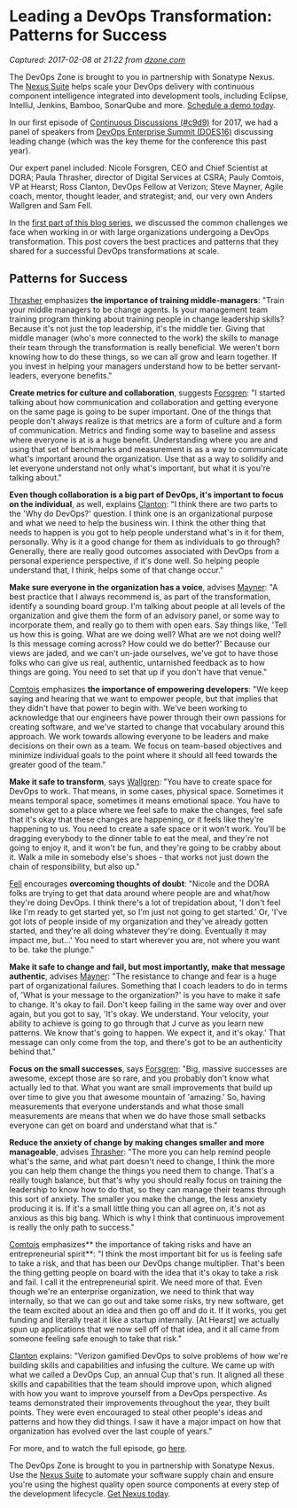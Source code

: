 # Leading a DevOps Transformation: Patterns for Success 

_Captured: 2017-02-08 at 21:22 from [dzone.com](https://dzone.com/articles/leading-a-devops-transformation-patterns-for-succe?edition=268916&utm_source=Daily%20Digest&utm_medium=email&utm_campaign=dd%202017-02-08)_

The DevOps Zone is brought to you in partnership with Sonatype Nexus. The [Nexus Suite](https://dzone.com/go?i=146021&u=https%3A%2F%2Fwww.sonatype.com%2Fnexus-lifecycle%3Futm_source%3DDZONE%2520-%2520Nexus%2520Lifecycle%2520-%2520September%25202016%26utm_medium%3DDZONE%2520-%2520Nexus%2520Lifecycle%2520-%2520September%25202016%26utm_campaign%3DDZONE%2520-%2520Nexus%2520Lifecycle%2520-%2520September%25202016) helps scale your DevOps delivery with continuous component intelligence integrated into development tools, including Eclipse, IntelliJ, Jenkins, Bamboo, SonarQube and more. [Schedule a demo today](https://dzone.com/go?i=146021&u=https%3A%2F%2Fwww.sonatype.com%2Fnexus-lifecycle%3Futm_source%3DDZONE%2520-%2520Nexus%2520Lifecycle%2520-%2520September%25202016%26utm_medium%3DDZONE%2520-%2520Nexus%2520Lifecycle%2520-%2520September%25202016%26utm_campaign%3DDZONE%2520-%2520Nexus%2520Lifecycle%2520-%2520September%25202016).

In our first episode of [Continuous Discussions (#c9d9)](http://electric-cloud.com/lp/continuous-discussions/) for 2017, we had a panel of speakers from [DevOps Enterprise Summit (DOES16)](http://electric-cloud.com/devops-enterprise-summit/) discussing leading change (which was the key theme for the conference this past year).

Our expert panel included: Nicole Forsgren, CEO and Chief Scientist at DORA; Paula Thrasher, director of Digital Services at CSRA; Pauly Comtois, VP at Hearst; Ross Clanton, DevOps Fellow at Verizon; Steve Mayner, Agile coach, mentor, thought leader, and strategist; and, our very own Anders Wallgren and Sam Fell.

In the [first part of this blog series](http://electric-cloud.com/blog/2017/01/leading-devops-transformation-part-1-challenges/), we discussed the common challenges we face when working in or with large organizations undergoing a DevOps transformation. This post covers the best practices and patterns that they shared for a successful DevOps transformations at scale.

## Patterns for Success

[Thrasher](https://twitter.com/paula_thrasher) emphasizes **the importance of training middle-managers**: "Train your middle managers to be change agents. Is your management team training program thinking about training people in change leadership skills? Because it's not just the top leadership, it's the middle tier. Giving that middle manager (who's more connected to the work) the skills to manage their team through the transformation is really beneficial. We weren't born knowing how to do these things, so we can all grow and learn together. If you invest in helping your managers understand how to be better servant-leaders, everyone benefits."

**Create metrics for culture and collaboration**, suggests [Forsgren](https://twitter.com/nicolefv): "I started talking about how communication and collaboration and getting everyone on the same page is going to be super important. One of the things that people don't always realize is that metrics are a form of culture and a form of communication. Metrics and finding some way to baseline and assess where everyone is at is a huge benefit. Understanding where you are and using that set of benchmarks and measurement is as a way to communicate what's important around the organization. Use that as a way to solidify and let everyone understand not only what's important, but what it is you're talking about."

**Even though collaboration is a big part of DevOps, it's important to focus on the individual**, as well, explains [Clanton](https://twitter.com/RossClanton): "I think there are two parts to the 'Why do DevOps?' question. I think one is an organizational purpose and what we need to help the business win. I think the other thing that needs to happen is you got to help people understand what's in it for them, personally. Why is it a good change for them as individuals to go through? Generally, there are really good outcomes associated with DevOps from a personal experience perspective, if it's done well. So helping people understand that, I think, helps some of that change occur."

**Make sure everyone in the organization has a voice**, advises [Mayner](https://twitter.com/stevemayner): "A best practice that I always recommend is, as part of the transformation, identify a sounding board group. I'm talking about people at all levels of the organization and give them the form of an advisory panel, or some way to incorporate them, and really go to them with open ears. Say things like, 'Tell us how this is going. What are we doing well? What are we not doing well? Is this message coming across? How could we do better?' Because our views are jaded, and we can't un-jade ourselves, we've got to have those folks who can give us real, authentic, untarnished feedback as to how things are going. You need to set that up if you don't have that venue."

[Comtois](https://twitter.com/paulycomtois) emphasizes **the importance of empowering developers**: "We keep saying and hearing that we want to empower people, but that implies that they didn't have that power to begin with. We've been working to acknowledge that our engineers have power through their own passions for creating software, and we've started to change that vocabulary around this approach. We work towards allowing everyone to be leaders and make decisions on their own as a team. We focus on team-based objectives and minimize individual goals to the point where it should all feed towards the greater good of the team."

**Make it safe to transform**, says [Wallgren](https://twitter.com/anders_wallgren): "You have to create space for DevOps to work. That means, in some cases, physical space. Sometimes it means temporal space, sometimes it means emotional space. You have to somehow get to a place where we feel safe to make the changes, feel safe that it's okay that these changes are happening, or it feels like they're happening to us. You need to create a safe space or it won't work. You'll be dragging everybody to the dinner table to eat the meal, and they're not going to enjoy it, and it won't be fun, and they're going to be crabby about it. Walk a mile in somebody else's shoes - that works not just down the chain of responsibility, but also up."

[Fell](https://twitter.com/samueldfell) encourages **overcoming thoughts of doubt**: "Nicole and the DORA folks are trying to get that data around where people are and what/how they're doing DevOps. I think there's a lot of trepidation about, 'I don't feel like I'm ready to get started yet, so I'm just not going to get started.' Or, 'I've got lots of people inside of my organization and they've already gotten started, and they're all doing whatever they're doing. Eventually it may impact me, but…' You need to start wherever you are, not where you want to be. take the plunge."

**Make it safe to change and fail, but most importantly, make that message authentic**, advises [Mayner](https://twitter.com/stevemayner): "The resistance to change and fear is a huge part of organizational failures. Something that I coach leaders to do in terms of, 'What is your message to the organization?' is you have to make it safe to change. It's okay to fail. Don't keep failing in the same way over and over again, but you got to say, 'It's okay. We understand. Your velocity, your ability to achieve is going to go through that J curve as you learn new patterns. We know that's going to happen. We expect it, and it's okay.' That message can only come from the top, and there's got to be an authenticity behind that."

**Focus on the small successes**, says [Forsgren](https://twitter.com/nicolefv): "Big, massive successes are awesome, except those are so rare, and you probably don't know what actually led to that. What you want are small improvements that build up over time to give you that awesome mountain of 'amazing.' So, having measurements that everyone understands and what those small measurements are means that when we do have those small setbacks everyone can get on board and understand what that is."

**Reduce the anxiety of change by making changes smaller and more manageable**, advises [Thrasher](https://twitter.com/paula_thrasher): "The more you can help remind people what's the same, and what part doesn't need to change, I think the more you can help them change the things you need them to change. That's a really tough balance, but that's why you should really focus on training the leadership to know how to do that, so they can manage their teams through this sort of anxiety. The smaller you make the change, the less anxiety producing it is. If it's a small little thing you can all agree on, it's not as anxious as this big bang. Which is why I think that continuous improvement is really the only path to success."

[Comtois](https://twitter.com/paulycomtois) emphasizes** the importance of taking risks and have an entrepreneurial spirit**: "I think the most important bit for us is feeling safe to take a risk, and that has been our DevOps change multiplier. That's been the thing getting people on board with the idea that it's okay to take a risk and fail. I call it the entrepreneurial spirit. We need more of that. Even though we're an enterprise organization, we need to think that way internally, so that we can go out and take some risks, try new software, get the team excited about an idea and then go off and do it. If it works, you get funding and literally treat it like a startup internally. [At Hearst] we actually spun up applications that we now sell off of that idea, and it all came from someone feeling safe enough to take that risk."

[Clanton](https://twitter.com/RossClanton) explains: "Verizon gamified DevOps to solve problems of how we're building skills and capabilities and infusing the culture. We came up with what we called a DevOps Cup, an annual Cup that's run. It aligned all these skills and capabilities that the team should improve upon, which aligned with how you want to improve yourself from a DevOps perspective. As teams demonstrated their improvements throughout the year, they built points. They were even encouraged to steal other people's ideas and patterns and how they did things. I saw it have a major impact on how that organization has evolved over the last couple of years."

For more, and to watch the full episode, go [here](http://electric-cloud.com/blog/2017/01/leading-devops-transformation-part-2-patterns-success/).

The DevOps Zone is brought to you in partnership with Sonatype Nexus. Use the [Nexus Suite](https://dzone.com/go?i=146022&u=https%3A%2F%2Fwww.sonatype.com%2Fget-nexus-sonatype%3Futm_source%3DDZONE%2520-%2520Get%2520Nexus%2520-%2520September%25202016%26utm_medium%3DDZONE%2520-%2520Get%2520Nexus%2520-%2520September%25202016%26utm_campaign%3DDZONE%2520-%2520Get%2520Nexus%2520-%2520September%25202016) to automate your software supply chain and ensure you're using the highest quality open source components at every step of the development lifecycle. [Get Nexus today](https://dzone.com/go?i=146022&u=https%3A%2F%2Fwww.sonatype.com%2Fget-nexus-sonatype%3Futm_source%3DDZONE%2520-%2520Get%2520Nexus%2520-%2520September%25202016%26utm_medium%3DDZONE%2520-%2520Get%2520Nexus%2520-%2520September%25202016%26utm_campaign%3DDZONE%2520-%2520Get%2520Nexus%2520-%2520September%25202016).
